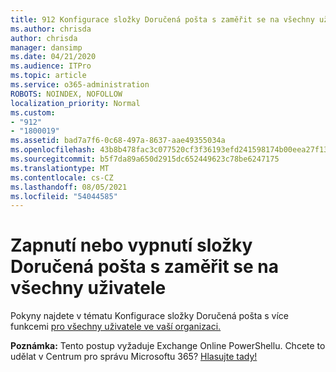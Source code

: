 ```yaml
---
title: 912 Konfigurace složky Doručená pošta s zaměřit se na všechny uživatele ve vaší organizaci
ms.author: chrisda
author: chrisda
manager: dansimp
ms.date: 04/21/2020
ms.audience: ITPro
ms.topic: article
ms.service: o365-administration
ROBOTS: NOINDEX, NOFOLLOW
localization_priority: Normal
ms.custom:
- "912"
- "1800019"
ms.assetid: bad7a7f6-0c68-497a-8637-aae49355034a
ms.openlocfilehash: 43b8b478fac3c077520cf3f36193efd241598174b00eea27f13861de1a140954
ms.sourcegitcommit: b5f7da89a650d2915dc652449623c78be6247175
ms.translationtype: MT
ms.contentlocale: cs-CZ
ms.lasthandoff: 08/05/2021
ms.locfileid: "54044585"
---
```

# <a name="turn-focused-inbox-on-or-off-for-everyone"></a>Zapnutí nebo vypnutí složky Doručená pošta s zaměřit se na všechny uživatele

Pokyny najdete v tématu Konfigurace složky Doručená pošta s více funkcemi [pro všechny uživatele ve vaší organizaci.](https://docs.microsoft.com/microsoft-365/admin/setup/configure-focused-inbox)

**Poznámka:** Tento postup vyžaduje Exchange Online PowerShellu. Chcete to udělat v Centrum pro správu Microsoftu 365? [Hlasujte tady!](https://go.microsoft.com/fwlink/p/?linkid=862489)
